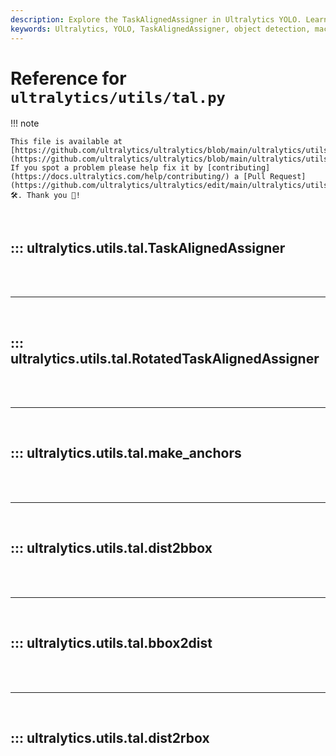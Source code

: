 ```yaml
---
description: Explore the TaskAlignedAssigner in Ultralytics YOLO. Learn about the TaskAlignedMetric and its applications in object detection.
keywords: Ultralytics, YOLO, TaskAlignedAssigner, object detection, machine learning, AI, Tal.py, PyTorch
---
```


# Reference for `ultralytics/utils/tal.py`

!!! note

    This file is available at [https://github.com/ultralytics/ultralytics/blob/main/ultralytics/utils/tal.py](https://github.com/ultralytics/ultralytics/blob/main/ultralytics/utils/tal.py). If you spot a problem please help fix it by [contributing](https://docs.ultralytics.com/help/contributing/) a [Pull Request](https://github.com/ultralytics/ultralytics/edit/main/ultralytics/utils/tal.py) 🛠️. Thank you 🙏!

<br>

## ::: ultralytics.utils.tal.TaskAlignedAssigner

<br><br><hr><br>

## ::: ultralytics.utils.tal.RotatedTaskAlignedAssigner

<br><br><hr><br>

## ::: ultralytics.utils.tal.make_anchors

<br><br><hr><br>

## ::: ultralytics.utils.tal.dist2bbox

<br><br><hr><br>

## ::: ultralytics.utils.tal.bbox2dist

<br><br><hr><br>

## ::: ultralytics.utils.tal.dist2rbox

<br><br>
